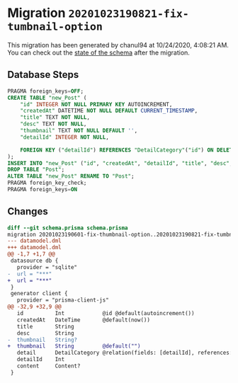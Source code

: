 # Migration `20201023190821-fix-tumbnail-option`

This migration has been generated by chanul94 at 10/24/2020, 4:08:21 AM.
You can check out the [state of the schema](./schema.prisma) after the migration.

## Database Steps

```sql
PRAGMA foreign_keys=OFF;
CREATE TABLE "new_Post" (
    "id" INTEGER NOT NULL PRIMARY KEY AUTOINCREMENT,
    "createdAt" DATETIME NOT NULL DEFAULT CURRENT_TIMESTAMP,
    "title" TEXT NOT NULL,
    "desc" TEXT NOT NULL,
    "thumbnail" TEXT NOT NULL DEFAULT '',
    "detailId" INTEGER NOT NULL,

    FOREIGN KEY ("detailId") REFERENCES "DetailCategory"("id") ON DELETE CASCADE ON UPDATE CASCADE
);
INSERT INTO "new_Post" ("id", "createdAt", "detailId", "title", "desc", "thumbnail") SELECT "id", "createdAt", "detailId", "title", "desc", coalesce("thumbnail", '') AS "thumbnail" FROM "Post";
DROP TABLE "Post";
ALTER TABLE "new_Post" RENAME TO "Post";
PRAGMA foreign_key_check;
PRAGMA foreign_keys=ON
```

## Changes

```diff
diff --git schema.prisma schema.prisma
migration 20201023190601-fix-thumbnail-option..20201023190821-fix-tumbnail-option
--- datamodel.dml
+++ datamodel.dml
@@ -1,7 +1,7 @@
 datasource db {
   provider = "sqlite"
-  url = "***"
+  url = "***"
 }
 generator client {
   provider = "prisma-client-js"
@@ -32,9 +32,9 @@
   id          Int            @id @default(autoincrement())
   createdAt   DateTime       @default(now())
   title       String         
   desc        String
-  thumbnail   String?
+  thumbnail   String         @default("")
   detail      DetailCategory @relation(fields: [detailId], references: [id])
   detailId    Int
   content     Content?
 }
```


